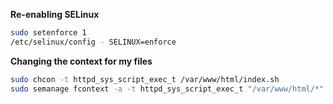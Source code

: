 **Re-enabling SELinux**

```bash
sudo setenforce 1
/etc/selinux/config - SELINUX=enforce
```

**Changing the context for my files**

```bash
sudo chcon -t httpd_sys_script_exec_t /var/www/html/index.sh
sudo semanage fcontext -a -t httpd_sys_script_exec_t "/var/www/html/*"
```

